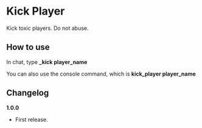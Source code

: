 # Kick Player

Kick toxic players. Do not abuse.

## How to use
In chat, type
**_kick player_name**

You can also use the console command, which is
**kick_player player_name**

## Changelog

**1.0.0**

* First release.
